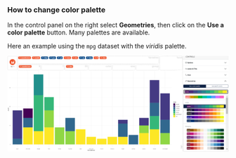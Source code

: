 
### How to change color palette

In the control panel on the right select **Geometries**, then click on the **Use a color palette** button. 
Many palettes are available.

Here an example using the `mpg` dataset with the *viridis* palette. 

![](figures/how-to-change-color-palette.png)